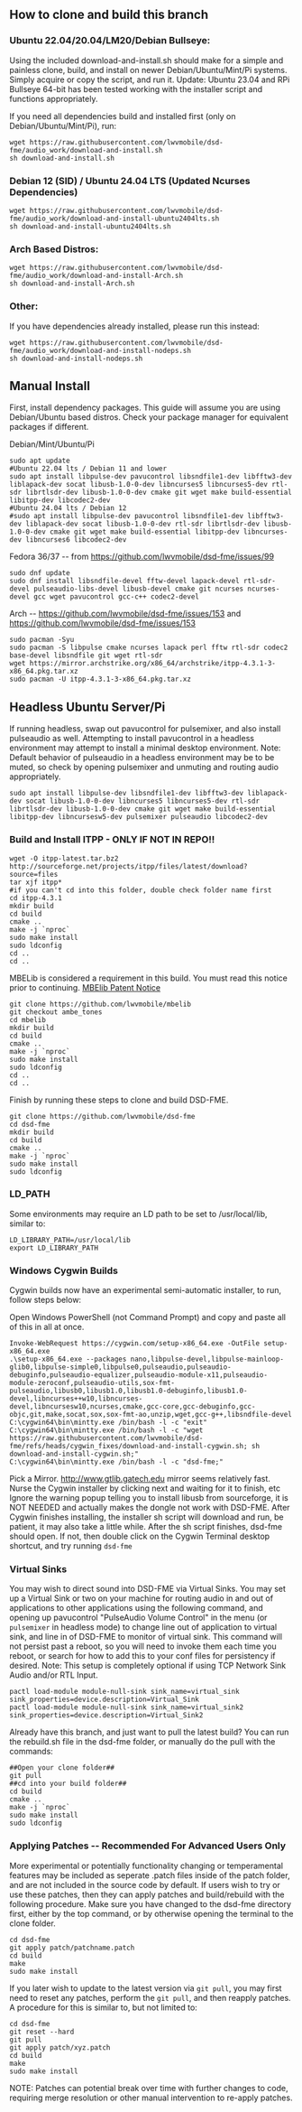 ## How to clone and build this branch

### Ubuntu 22.04/20.04/LM20/Debian Bullseye:

Using the included download-and-install.sh should make for a simple and painless clone, build, and install on newer Debian/Ubuntu/Mint/Pi systems. Simply acquire or copy the script, and run it. Update: Ubuntu 23.04 and RPi Bullseye 64-bit has been tested working with the installer script and functions appropriately.

If you need all dependencies build and installed first (only on Debian/Ubuntu/Mint/Pi), run:

```
wget https://raw.githubusercontent.com/lwvmobile/dsd-fme/audio_work/download-and-install.sh
sh download-and-install.sh
```

### Debian 12 (SID) / Ubuntu 24.04 LTS (Updated Ncurses Dependencies)

```
wget https://raw.githubusercontent.com/lwvmobile/dsd-fme/audio_work/download-and-install-ubuntu2404lts.sh
sh download-and-install-ubuntu2404lts.sh
```

### Arch Based Distros:

```
wget https://raw.githubusercontent.com/lwvmobile/dsd-fme/audio_work/download-and-install-Arch.sh
sh download-and-install-Arch.sh
```

### Other:

If you have dependencies already installed, please run this instead:

```
wget https://raw.githubusercontent.com/lwvmobile/dsd-fme/audio_work/download-and-install-nodeps.sh
sh download-and-install-nodeps.sh
```

## Manual Install

First, install dependency packages. This guide will assume you are using Debian/Ubuntu based distros. Check your package manager for equivalent packages if different.

Debian/Mint/Ubuntu/Pi

```
sudo apt update
#Ubuntu 22.04 lts / Debian 11 and lower
sudo apt install libpulse-dev pavucontrol libsndfile1-dev libfftw3-dev liblapack-dev socat libusb-1.0-0-dev libncurses5 libncurses5-dev rtl-sdr librtlsdr-dev libusb-1.0-0-dev cmake git wget make build-essential libitpp-dev libcodec2-dev
#Ubuntu 24.04 lts / Debian 12
#sudo apt install libpulse-dev pavucontrol libsndfile1-dev libfftw3-dev liblapack-dev socat libusb-1.0-0-dev rtl-sdr librtlsdr-dev libusb-1.0-0-dev cmake git wget make build-essential libitpp-dev libncurses-dev libncurses6 libcodec2-dev
```

Fedora 36/37 -- from https://github.com/lwvmobile/dsd-fme/issues/99

```
sudo dnf update
sudo dnf install libsndfile-devel fftw-devel lapack-devel rtl-sdr-devel pulseaudio-libs-devel libusb-devel cmake git ncurses ncurses-devel gcc wget pavucontrol gcc-c++ codec2-devel
```

Arch -- https://github.com/lwvmobile/dsd-fme/issues/153 and https://github.com/lwvmobile/dsd-fme/issues/153

```
sudo pacman -Syu
sudo pacman -S libpulse cmake ncurses lapack perl fftw rtl-sdr codec2 base-devel libsndfile git wget rtl-sdr
wget https://mirror.archstrike.org/x86_64/archstrike/itpp-4.3.1-3-x86_64.pkg.tar.xz
sudo pacman -U itpp-4.3.1-3-x86_64.pkg.tar.xz
```

## Headless Ubuntu Server/Pi

If running headless, swap out pavucontrol for pulsemixer, and also install pulseaudio as well. Attempting to install pavucontrol in a headless environment may attempt to install a minimal desktop environment. Note: Default behavior of pulseaudio in a headless environment may be to be muted, so check by opening pulsemixer and unmuting and routing audio appropriately.

```
sudo apt install libpulse-dev libsndfile1-dev libfftw3-dev liblapack-dev socat libusb-1.0-0-dev libncurses5 libncurses5-dev rtl-sdr librtlsdr-dev libusb-1.0-0-dev cmake git wget make build-essential libitpp-dev libncursesw5-dev pulsemixer pulseaudio libcodec2-dev
```

### Build and Install ITPP - ONLY IF NOT IN REPO!!

```
wget -O itpp-latest.tar.bz2 http://sourceforge.net/projects/itpp/files/latest/download?source=files
tar xjf itpp*
#if you can't cd into this folder, double check folder name first
cd itpp-4.3.1
mkdir build
cd build
cmake ..
make -j `nproc`
sudo make install
sudo ldconfig
cd ..
cd ..
```

MBELib is considered a requirement in this build. You must read this notice prior to continuing. [MBElib Patent Notice](https://github.com/lwvmobile/mbelib#readme "MBElib Patent Notice") 

```
git clone https://github.com/lwvmobile/mbelib
git checkout ambe_tones
cd mbelib
mkdir build
cd build
cmake ..
make -j `nproc`
sudo make install
sudo ldconfig
cd ..
cd ..
```

Finish by running these steps to clone and build DSD-FME.

```
git clone https://github.com/lwvmobile/dsd-fme
cd dsd-fme
mkdir build
cd build
cmake ..
make -j `nproc`
sudo make install
sudo ldconfig

```

### LD_PATH

Some environments may require an LD path to be set to /usr/local/lib, similar to:
```
LD_LIBRARY_PATH=/usr/local/lib
export LD_LIBRARY_PATH
```

### Windows Cygwin Builds

Cygwin builds now have an experimental semi-automatic installer, to run, follow steps below:

Open Windows PowerShell (not Command Prompt) and copy and paste all of this in all at once.

```
Invoke-WebRequest https://cygwin.com/setup-x86_64.exe -OutFile setup-x86_64.exe
.\setup-x86_64.exe --packages nano,libpulse-devel,libpulse-mainloop-glib0,libpulse-simple0,libpulse0,pulseaudio,pulseaudio-debuginfo,pulseaudio-equalizer,pulseaudio-module-x11,pulseaudio-module-zeroconf,pulseaudio-utils,sox-fmt-pulseaudio,libusb0,libusb1.0,libusb1.0-debuginfo,libusb1.0-devel,libncurses++w10,libncurses-devel,libncursesw10,ncurses,cmake,gcc-core,gcc-debuginfo,gcc-objc,git,make,socat,sox,sox-fmt-ao,unzip,wget,gcc-g++,libsndfile-devel
C:\cygwin64\bin\mintty.exe /bin/bash -l -c "exit"
C:\cygwin64\bin\mintty.exe /bin/bash -l -c "wget https://raw.githubusercontent.com/lwvmobile/dsd-fme/refs/heads/cygwin_fixes/download-and-install-cygwin.sh; sh download-and-install-cygwin.sh;"
C:\cygwin64\bin\mintty.exe /bin/bash -l -c "dsd-fme;"

```

Pick a Mirror. http://www.gtlib.gatech.edu mirror seems relatively fast.
Nurse the Cygwin installer by clicking next and waiting for it to finish, etc
Ignore the warning popup telling you to install libusb from sourceforge, it is NOT NEEDED and actually makes the dongle not work with DSD-FME.
After Cygwin finishes installing, the installer sh script will download and run, be patient, it may also take a little while.
After the sh script finishes, dsd-fme should open. If not, then double click on the Cygwin Terminal desktop shortcut, and try running `dsd-fme`

### Virtual Sinks

You may wish to direct sound into DSD-FME via Virtual Sinks. You may set up a Virtual Sink or two on your machine for routing audio in and out of applications to other applications using the following command, and opening up pavucontrol "PulseAudio Volume Control" in the menu (or `pulsemixer` in headless mode) to change line out of application to virtual sink, and line in of DSD-FME to monitor of virtual sink. This command will not persist past a reboot, so you will need to invoke them each time you reboot, or search for how to add this to your conf files for persistency if desired. Note: This setup is completely optional if using TCP Network Sink Audio and/or RTL Input.

```
pactl load-module module-null-sink sink_name=virtual_sink  sink_properties=device.description=Virtual_Sink
pactl load-module module-null-sink sink_name=virtual_sink2  sink_properties=device.description=Virtual_Sink2
```

Already have this branch, and just want to pull the latest build? You can run the rebuild.sh file in the dsd-fme folder, or manually do the pull with the commands:

```
##Open your clone folder##
git pull
##cd into your build folder##
cd build
cmake ..
make -j `nproc`
sudo make install
sudo ldconfig
```

### Applying Patches -- Recommended For Advanced Users Only

More experimental or potentially functionality changing or temperamental features may be included as seperate .patch files inside of the patch folder, and are not included in the source code by default. 
If users wish to try or use these patches, then they can apply patches and build/rebuild with the following procedure. Make sure you have changed to the dsd-fme directory first, either by the top
command, or by otherwise opening the terminal to the clone folder.

```
cd dsd-fme
git apply patch/patchname.patch
cd build
make
sudo make install
```

If you later wish to update to the latest version via `git pull`, you may first need to reset any patches, perform the `git pull`, and then reapply patches.
A procedure for this is similar to, but not limited to:

```
cd dsd-fme
git reset --hard
git pull
git apply patch/xyz.patch
cd build
make
sudo make install
```

NOTE: Patches can potential break over time with further changes to code, requiring merge resolution or other manual intervention to re-apply patches.